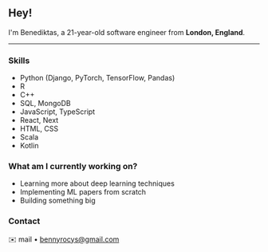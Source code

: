 ## **Hey!**  

I'm Benediktas, a 21-year-old software engineer from **London, England**.

---

### Skills

- Python (Django, PyTorch, TensorFlow, Pandas)
- R
- C++
- SQL, MongoDB
- JavaScript, TypeScript
- React, Next
- HTML, CSS
- Scala
- Kotlin


### What am I currently working on?
- Learning more about deep learning techniques
- Implementing ML papers from scratch
- Building something big

### Contact

✉️ mail • [bennyrocys@gmail.com](mailto:bennyrocys@gmail.com)  
